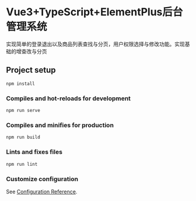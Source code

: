 # Vue3+TypeScript+ElementPlus后台管理系统
实现简单的登录退出以及商品列表查找与分页，用户权限选择与修改功能。实现基础的增查改与分页

## Project setup
```
npm install
```

### Compiles and hot-reloads for development
```
npm run serve
```

### Compiles and minifies for production
```
npm run build
```

### Lints and fixes files
```
npm run lint
```

### Customize configuration
See [Configuration Reference](https://cli.vuejs.org/config/).
